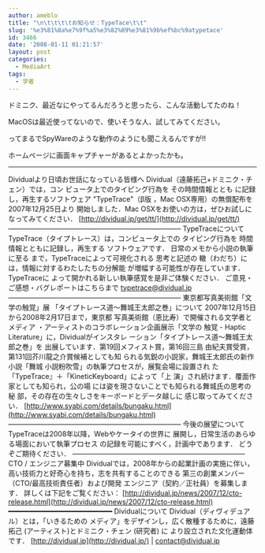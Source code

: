 ```yaml
---
author: ameblo
title: "\n\t\t\t\tお知らせ：TypeTace\t\t"
slug: '%e3%81%8a%e7%9f%a5%e3%82%89%e3%81%9b%ef%bc%9atypetace'
id: 3466
date: '2008-01-11 01:21:57'
layout: post
categories:
  - MediaArt
tags:
  - 学者
---
```


ドミニク、最近なにやってるんだろうと思ったら、こんな活動してたのね！

MacOSは最近使ってないので、使いそうな人、試してみてください。

ってまるでSpyWareのような動作のようにも聞こえるんですが!!

ホームページに画面キャプチャーがあるとよかったかも。

---

Dividualより日頃お世話になっている皆様へ Dividual（遠藤拓己+ドミニク・チェン）では，コン ピュータ上でのタイピング行為を その時間情報ととも に記録し，再生するソフトウェア "TypeTrace"（β版 ，Mac OSX専用）の無償配布を2007年12月25日より 開始しました．Mac OSXをお使いの方は，ぜひお試しに なってみてください． [http://dividual.jp/get/tt/](http://dividual.jp/get/tt/) ――――――――――――――――――――――――― TypeTraceについて TypeTrace（タイプトレース）は，コンピュータ上での タイピング行為を 時間情報とともに記録し，再生する ソフトウェアです． 日常のメモから小説の執筆に至る まで，TypeTraceによって可視化される 思考と記述の 轍（わだち）には，情報に対するわたしたちの分解能 が増幅する可能性が存在しています． TypeTraceに よって開かれる新しい執筆感覚を是非ご体験ください． ご意見・ご感想・バグレポートはこちらまで [typetrace@dividual.jp](mailto:typetrace@dividual.jp) ――――――――――――――――――――――――― 東京都写真美術館「文学の触覚」展 「タイプトレース道～舞城王太郎之巻」について 2007年12月15日から2008年2月17日まで，東京都 写真美術館（恵比寿）で開催される文学者とメディア ・アーティストのコラボレーション企画展示「文学の 触覚 - Haptic Literature」に，Dividualがインスタレ ーション「タイプトレース道～舞城王太郎之巻」を 出展しています．第19回メフィスト賞，第16回三島 由紀夫賞受賞，第131回芥川龍之介賞候補としても知 られる気鋭の小説家，舞城王太郎氏の新作小説「舞城 小説粉吹雪」の執筆プロセスが，展覧会場に設置され た「TypeTrace』＋「KineticKeyboard」によって「上 演」され続けます．覆面作家としても知られ，公の場 には姿を現さないことでも知られる舞城氏の思考の秘 部，その存在の生々しさをキーボードとデータ越しに 感じ取ってみてください． [http://www.syabi.com/details/bungaku.html](http://www.syabi.com/details/bungaku.html) ――――――――――――――――――――――――― 今後の展望について TypeTraceは2008年以降，Webやケータイの世界に 展開し，日常生活のあらゆる場面において執筆プロセス の記録を可能にすべく，計画中であります． どうぞご期待ください． ――――――――――――――――――――――――― CTO / エンジニア募集中 Dividualでは，2008年からの起業計画の実施に伴い， 高い技術力と好奇心を持ち，志を共有することのできる 第三の創業メンバー（CTO/最高技術責任者）および開発 エンジニア（契約／正社員）を募集します． 詳しくは下記をご覧ください： [http://dividual.jp/news/2007/12/cto-release.html](http://dividual.jp/news/2007/12/cto-release.html) ━━━━━━━━━━━━━━━━━━━━━━━━━ Dividualについて Dividual（ディヴィデュアル）とは，「いきるための メディア」をデザインし，広く散種するために，遠藤 拓己 (アーティスト)とドミニク・チェン (研究者) に より設立された文化運動体です． [http://dividual.jp](http://dividual.jp/) | [contact@dividual.jp](mailto:contact@dividual.jp)